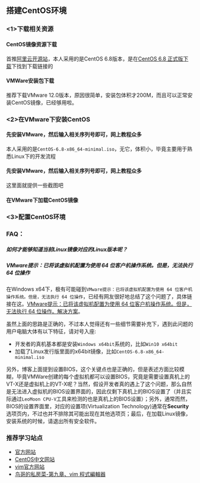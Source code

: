 ## 搭建CentOS环境

### <1>下载相关资源

#### CentOS镜像资源下载
首推[阿里云开源站](http://mirrors.aliyun.com/centos/6.8/isos/x86_64/)，本人采用的是CentOS 6.8版本，是在[CentOS 6.8 正式版下载](http://www.centoscn.com/CentosSoft/iso/2016/0530/7314.html)下找到下载链接的

#### VMWare安装包下载
推荐下载VMware 12.0版本，原因很简单，安装包体积才200M，而且可以正常安装CentOS镜像，已经够用啦。

### <2>在VMware下安装CentOS

#### 先安装VMware，然后输入相关序列号即可，网上教程众多
本人采用的是`CentOS-6.8-x86_64-minimal.iso`，无它，体积小，毕竟主要用于熟悉Linux下的开发流程

#### 先安装VMware，然后输入相关序列号即可，网上教程众多
这里面就提供一些截图吧

#### 在VMware下加载CentOS镜像


### <3>配置CentOS环境


### FAQ：
##### 如何才能够知道当前Linux镜像对应的Linux版本呢？

##### VMware提示：已将该虚拟机配置为使用 64 位客户机操作系统。但是，无法执行 64 位操作
在Windows x64下，极有可能碰到`VMware提示：已将该虚拟机配置为使用 64 位客户机操作系统。但是，无法执行 64 位操作`，已经有网友很好地总结了这个问题了，具体链接在这。[VMware提示：已将该虚拟机配置为使用 64 位客户机操作系统。但是，无法执行 64 位操作。解决方案](http://blog.csdn.net/jdbc/article/details/51301700)。

虽然上面的思路是正确的，不过本人觉得还有一些细节需要补充下，遇到此问题的用户电脑大体有以下特征，请对号入座:
 - 开发者的真机基本都是安装`Windows x64bit`系统的，比如`Win10 x64bit`
 - 加载了Linux发行版里面的x64bit镜像，比如`CentOS-6.8-x86_64-minimal.iso`

另外，博客上面提到设置BIOS，这个关键点也是正确的，但是表述方面比较模糊，毕竟VMWare创建的每个虚拟机都可以设置BIOS，究竟是需要设置真机上的VT-X还是虚拟机上的VT-X呢？当然，假设开发者真的遇上了这个问题，那么自然是无法进入虚拟机的BIOS设置界面的，因此仅剩下真机上的BIOS设置了（并且实际通过`LeoMoon CPU-V`工具来检测的也是真机上的BIOS设置）；另外，通常而然，BIOS的设置界面里，对应的设置项(Virtualization Technology)通常在**Security**选项页内，不过也并不排除其可能出现在其他选项页；最后，在加载Linux镜像，安装系统的时候，请退出所有安全软件。

### 推荐学习站点
 - [官方网站](https://www.centos.org/)
 - [CentOS中文网站](http://www.centoscn.com)
 - [vim官方网站](http://www.vim.org/)
 - [鸟哥的私房菜-第九章、vim 程式編輯器](http://linux.vbird.org/linux_basic/0310vi.php)